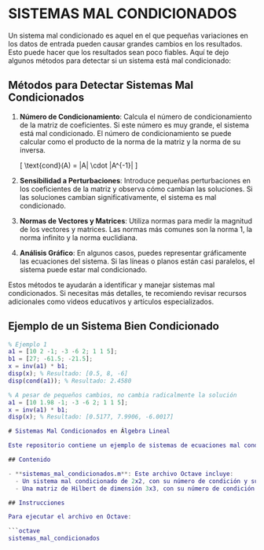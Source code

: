 # SISTEMAS MAL CONDICIONADOS

Un sistema mal condicionado es aquel en el que pequeñas variaciones en los datos de entrada pueden causar grandes cambios en los resultados. Esto puede hacer que los resultados sean poco fiables. Aquí te dejo algunos métodos para detectar si un sistema está mal condicionado:

## Métodos para Detectar Sistemas Mal Condicionados

1. **Número de Condicionamiento**:
   Calcula el número de condicionamiento de la matriz de coeficientes. Si este número es muy grande, el sistema está mal condicionado. El número de condicionamiento se puede calcular como el producto de la norma de la matriz y la norma de su inversa.

   \[
   \text{cond}(A) = \|A\| \cdot \|A^{-1}\|
   \]

2. **Sensibilidad a Perturbaciones**:
   Introduce pequeñas perturbaciones en los coeficientes de la matriz y observa cómo cambian las soluciones. Si las soluciones cambian significativamente, el sistema es mal condicionado.

3. **Normas de Vectores y Matrices**:
   Utiliza normas para medir la magnitud de los vectores y matrices. Las normas más comunes son la norma 1, la norma infinito y la norma euclidiana.

4. **Análisis Gráfico**:
   En algunos casos, puedes representar gráficamente las ecuaciones del sistema. Si las líneas o planos están casi paralelos, el sistema puede estar mal condicionado.

Estos métodos te ayudarán a identificar y manejar sistemas mal condicionados. Si necesitas más detalles, te recomiendo revisar recursos adicionales como videos educativos y artículos especializados.

## Ejemplo de un Sistema Bien Condicionado

```matlab
% Ejemplo 1
a1 = [10 2 -1; -3 -6 2; 1 1 5];
b1 = [27; -61.5; -21.5];
x = inv(a1) * b1;
disp(x); % Resultado: [0.5, 8, -6]
disp(cond(a1)); % Resultado: 2.4580

% A pesar de pequeños cambios, no cambia radicalmente la solución
a1 = [10 1.98 -1; -3 -6 2; 1 1 5];
x = inv(a1) * b1;
disp(x); % Resultado: [0.5177, 7.9906, -6.0017]

# Sistemas Mal Condicionados en Álgebra Lineal

Este repositorio contiene un ejemplo de sistemas de ecuaciones mal condicionados, incluyendo el uso de matrices de Hilbert en Octave.

## Contenido

- **sistemas_mal_condicionados.m**: Este archivo Octave incluye:
  - Un sistema mal condicionado de 2x2, con su número de condición y su gráfica.
  - Una matriz de Hilbert de dimensión 3x3, con su número de condición.

## Instrucciones

Para ejecutar el archivo en Octave:

```octave
sistemas_mal_condicionados

